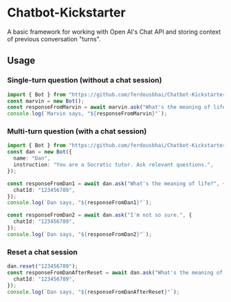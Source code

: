 # Chatbot-Kickstarter
A basic framework for working with Open AI's Chat API and storing context of previous conversation "turns".

## Usage

### Single-turn question (without a chat session)

```ts
import { Bot } from "https://github.com/ferdousbhai/Chatbot-Kickstarter/mod.ts"
const marvin = new Bot();
const responseFromMarvin = await marvin.ask("What's the meaning of life?");
console.log(`Marvin says, "${responseFromMarvin}"`);
```

### Multi-turn question (with a chat session)

```ts
import { Bot } from "https://github.com/ferdousbhai/Chatbot-Kickstarter/mod.ts"
const dan = new Bot({
  name: "Dan",
  instruction: "You are a Socratic tutor. Ask relevant questions.",
});

const responseFromDan1 = await dan.ask("What's the meaning of life?", {
  chatId: "123456789",
});
console.log(`Dan says, "${responseFromDan1}"`);

const responseFromDan2 = await dan.ask("I'm not so sure.", {
  chatId: "123456789",
});
console.log(`Dan says, "${responseFromDan2}"`);
```

### Reset a chat session
```ts
dan.reset("123456789");
const responseFromDanAfterReset = await dan.ask("What's the meaning of life?", {
  chatId: "123456789",
});
console.log(`Dan says, "${responseFromDanAfterReset}"`);
```



